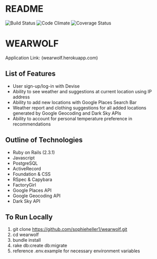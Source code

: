 # README

![Build Status](https://codeship.com/projects/d3fd1ed0-750f-0134-0946-1eaf12e437c5/status?branch=master)
![Code Climate](https://codeclimate.com/github/sophieheller1/wearwolf.png)
![Coverage Status](https://coveralls.io/repos/sophieheller1/wearwolf/badge.png)

# WEARWOLF

Application Link: (wearwolf.herokuapp.com)

List of Features
----------------
* User sign-up/log-in with Devise
* Ability to see weather and suggestions at current location using IP address
* Ability to add new locations with Google Places Search Bar
* Weather report and clothing suggestions for all added locations generated by Google Geocoding and Dark Sky APIs
* Ability to account for personal temperature preference in recommendations


Outline of Technologies
-----------------------
* Ruby on Rails (2.3.1)
* Javascript
* PostgreSQL
* ActiveRecord
* Foundation & CSS
* RSpec & Capybara
* FactoryGirl
* Google Places API
* Google Geocoding API
* Dark Sky API


To Run Locally
---------------
1. git clone https://github.com/sophieheller1/wearwolf.git
2. cd wearwolf
3. bundle install
4. rake db:create db:migrate
5. reference .env.example for necessary environment variables


